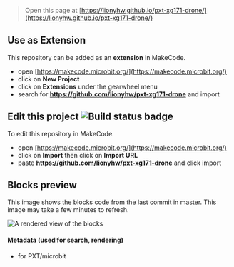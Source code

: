 
> Open this page at [https://lionyhw.github.io/pxt-xg171-drone/](https://lionyhw.github.io/pxt-xg171-drone/)

## Use as Extension

This repository can be added as an **extension** in MakeCode.

* open [https://makecode.microbit.org/](https://makecode.microbit.org/)
* click on **New Project**
* click on **Extensions** under the gearwheel menu
* search for **https://github.com/lionyhw/pxt-xg171-drone** and import

## Edit this project ![Build status badge](https://github.com/lionyhw/pxt-xg171-drone/workflows/MakeCode/badge.svg)

To edit this repository in MakeCode.

* open [https://makecode.microbit.org/](https://makecode.microbit.org/)
* click on **Import** then click on **Import URL**
* paste **https://github.com/lionyhw/pxt-xg171-drone** and click import

## Blocks preview

This image shows the blocks code from the last commit in master.
This image may take a few minutes to refresh.

![A rendered view of the blocks](https://github.com/lionyhw/pxt-xg171-drone/raw/master/.github/makecode/blocks.png)

#### Metadata (used for search, rendering)

* for PXT/microbit
<script src="https://makecode.com/gh-pages-embed.js"></script><script>makeCodeRender("{{ site.makecode.home_url }}", "{{ site.github.owner_name }}/{{ site.github.repository_name }}");</script>

